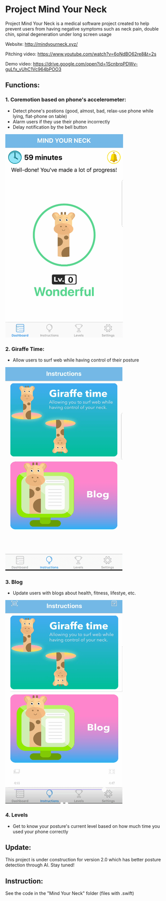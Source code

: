 # Project Mind Your Neck
Project Mind Your Neck is a medical software project created to help prevent users from having negative symptoms such as neck pain, double chin, spinal degeneration under long screen usage

Website: 
http://mindyourneck.xyz/

Pitching video:
https://www.youtube.com/watch?v=6oNdBO62re8&t=2s

Demo video: 
https://drive.google.com/open?id=1ScnbrpPDWv-guLfx_vUhC1Vc964bPOO3


## Functions:
### 1. Coremotion based on phone's accelerometer:
- Detect phone's postions (good, almost, bad, relax-use phone while lying, flat-phone on table)
- Alarm users if they use their phone incorrectly 
- Delay notification by the bell button 

![](Detect.gif)

### 2. Giraffe Time: 
- Allow users to surf web while having control of their posture

![](GTime.gif)

### 3. Blog
- Update users with blogs about health, fitness, lifestye, etc.

![](Blog.gif)

### 4. Levels
- Get to know your posture's current level based on how much time you used your phone correctly

## Update:
This project is under construction for version 2.0 which has better posture detection through AI. Stay tuned!

## Instruction:
See the code in the "Mind Your Neck" folder (files with .swift)
